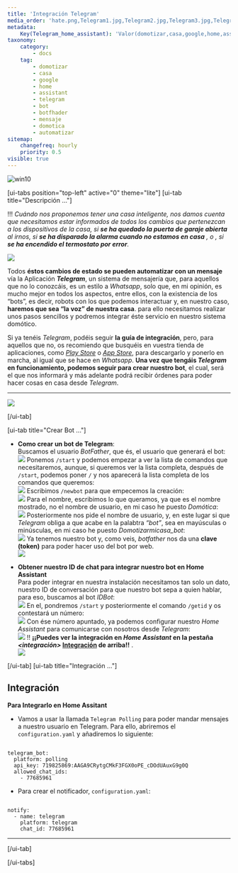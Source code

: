 ```yaml
---
title: 'Integración Telegram'
media_order: 'hate.png,Telegram1.jpg,Telegram2.jpg,Telegram3.jpg,Telegram5.jpg,Telegram4.jpg,Telegram6.jpg,Telegram7.jpg,Telegram8.jpg,Telegram9.jpg,Up.png,2_babyblue.png,flecha-imagen-animada-0407.gif,up1_azul1.png'
metadata:
    Key(Telegram_home_assistant): 'Valor(domotizar,casa,google,home,assistant,telegram,bot,botfhader,mensaje,domotica)'
taxonomy:
    category:
        - docs
    tag:
        - domotizar
        - casa
        - google
        - home
        - assistant
        - telegram
        - bot
        - botfhader
        - mensaje
        - domotica
        - automatizar
sitemap:
    changefreq: hourly
    priority: 0.5
visible: true
---
```


![win10](image://os-compat.png)

[ui-tabs position="top-left" active="0" theme="lite"]
[ui-tab title="Descripción ..."]

!!! _Cuándo nos proponemos tener una casa inteligente, nos damos cuenta que necesitamos estar informados de todos los cambios que pertenezcan a los dispositivos de la casa, si **se ha quedado la puerta de garaje abierta** al irnos, si **se  ha disparado la alarma cuando no estamos en casa** , o , si **se ha encendido el termostato por error**._


![](hate.png)


Todos **éstos cambios de estado se pueden automatizar con un mensaje** vía la Aplicación **_Telegram_**, un sistema de mensajería que, para aquellos que no lo conozcáis, es un estilo a _Whatsapp_, solo que, en mi opinión, es mucho mejor en todos los aspectos, entre ellos, con la existencia de los “bots”, es decir, robots con los que podemos interactuar y, en nuestro caso, **haremos que sea “la voz” de nuestra casa**. para ello necesitamos realizar unos pasos sencillos y podremos integrar éste servicio en nuestro sistema domótico. 



Si ya tenéis _Telegram_, podéis seguir **la guía de integración**, pero, para aquellos que no, os recomiendo que busquéis en vuestra tienda de aplicaciones, como _[Play Store](http://bit.ly/2VDrYay)_ o _[App Store](https://apple.co/30kq8u1)_, para descargarlo y ponerlo en marcha, al igual que se hace en _Whatsapp_. **Una vez que tengáis _Telegram_ en funcionamiento, podemos seguir para crear nuestro bot**, el cual, será el que nos informará y más adelante podrá recibir órdenes para poder hacer cosas en casa desde _Telegram_.

---
[![](up1_azul1.png)](# "Volver al Inicio")

[/ui-tab]

[ui-tab title="Crear Bot ..."]

+ **Como crear un bot de Telegram**:<br />
Buscamos el usuario _BotFather_, que és, el usuario que generará el bot:<br />
![](Telegram1.jpg)
Ponemos `/start` y podemos empezar a ver la lista de comandos que necesitaremos, aunque, si queremos ver la lista completa, después de `/start`, podemos poner `/` y nos aparecerá la lista completa de los comandos que queremos:<br />
![](Telegram2.jpg)
Escribimos `/newbot` para que empecemos la creación:<br />
![](Telegram3.jpg)
Para el nombre, escribimos lo que queramos, ya que es el nombre mostrado, no el nombre de usuario, en mi caso he puesto _Domótica_:<br />
![](Telegram4.jpg)
Posteriormente nos pide el nombre de usuario, y, en este lugar si que _Telegram_ obliga a que acabe en la palabtra _“bot”_, sea en mayúsculas o minúsculas, en mi caso he puesto _Domotizarmicasa_bot_:<br />
![](Telegram5.jpg)
Ya tenemos nuestro bot y, como veis, _botfather_ nos da una **clave (token)** para poder hacer uso del bot por web.<br />
![](Telegram6.jpg)

+ **Obtener nuestro ID de chat para integrar nuestro bot en Home Assistant**<br />
Para poder integrar en nuestra instalación necesitamos tan solo un dato, nuestro ID de conversación para que nuestro bot sepa a quien hablar, para eso, buscamos al bot _IDBot_:<br />
![](Telegram7.jpg)
En el, pondremos `/start` y posteriormente el comando `/getid` y os contestará un número:<br />
![](Telegram8.jpg)
Con ése número apuntado, ya podemos configurar nuestro _Home Assistant_ para comunicarse con nosotros desde _Telegram_:<br />
![](Telegram9.jpg)
!! **¡¡Puedes ver la integración en _Home Assistant_ en la pestaña _<integración>_ [Integración](#int-1) de arriba!!** . <br />
[![](up1_azul1.png)](# "Volver al Inicio")




[/ui-tab]
[ui-tab title="Integración ..."]

## Integración <a id="int-1"></a>

**Para Integrarlo en Home Assitant**<br />
+ Vamos a usar la llamada `Telegram Polling` para poder mandar mensajes a nuestro usuario en Telegram. Para ello, abriremos el `configuration.yaml` y añadiremos lo siguiente:<br />

```text

telegram_bot:
  platform: polling
  api_key: 719825869:AAGA9CRytgCMkF3FGX0oPE_cDOdUAuxG9g0Q
  allowed_chat_ids:
    - 77685961    

```
+ Para crear el notificador, `configuration.yaml`:

```text

notify:
  - name: telegram
    platform: telegram
    chat_id: 77685961 

```
---

[/ui-tab]

[/ui-tabs]